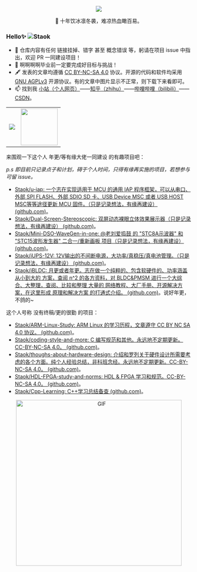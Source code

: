 <p align="center">
<img src="https://github-readme-stats.vercel.app/api?username=Staok&show_icons=true&hide_title=true&include_all_commits=true&locale=cn&theme=tokyonight" />
</p>

<p align="center"> 🌱 十年饮冰凛冬袭，难凉热血瞰百易。</p>

### Hello✨ <img src="https://komarev.com/ghpvc/?username=Staok&label=Visits" alt="Staok" />

- :hammer: 仓库内容有任何 链接挂掉、错字 甚至 概念错误 等，躬请在项目 issue 中指出，欢迎 PR 一同建设项目！
- :orange_book: 啊啊啊啊毕业前一定要完成好目标与挑战！
- 🖋 发表的文章均遵循 [CC BY-NC-SA 4.0](https://creativecommons.org/licenses/by-nc-sa/4.0/deed.zh) 协议。开源的代码和软件均采用 [GNU AGPLv3](http://www.gnu.org/licenses/agpl-3.0.html) 开源协议。有的文章中图片显示不正常，则下载下来看即可。
- 📫 找到我 [小站（个人网页）](https://staok.gitee.io/)——[知乎（zhihu）](https://www.zhihu.com/people/xuhaoyang)——[哔哩哔哩（bilibili）](https://space.bilibili.com/6767516)——[CSDN](https://blog.csdn.net/Staokgo)。

<p align="center" >
    <table border="0">
        <tr>
        <td> <img src="https://snakegithub.pages.dev/github-contribution-grid-snake.svg" /> </td>
        <td> <img src="https://github.githubassets.com/images/mona-loading-dark.gif" width="100px"/> </td>
        </tr>
    </table>
</p>

来围观一下这个人 年更/等有缘大佬一同建设 的有趣项目吧：

*p.s 即目前只记录点子和计划，碍于个人时间，只得有缘再实施的项目，若想参与可留 issue。*

- [Staok/u-iap: 一个志在实现适用于 MCU 的通用 IAP 程序框架，可以从串口、外部 SPI FLASH、外部 SDIO SD 卡、USB Device MSC 或者 USB HOST MSC等等途径更新 MCU 固件。（只是记录想法，有缘再建设） (github.com)](https://github.com/Staok/u-iap)。
- [Staok/Dual-Screen-Stereoscopic: 双屏动态裸眼立体效果展示器（只是记录想法，有缘再建设） (github.com)](https://github.com/Staok/Dual-Screen-Stereoscopic)。
- [Staok/Mini-DSO-WaveGen-in-one: @老刘爱捣鼓 的 "STC8A示波器" 和 "STC15波形发生器" 二合一/重新画板 项目（只是记录想法，有缘再建设） (github.com)](https://github.com/Staok/Mini-DSO-WaveGen-in-one)。
- [Staok/iUPS-12V: 12V输出的不间断电源，大功率/真稳压/真电池管理。（只是记录想法，有缘再建设） (github.com)](https://github.com/Staok/iUPS-12V)。
- [Staok/iBLDC: 月更或者年更。志在做一个纯粹的、包含软硬件的、功率涵盖从小到大的 方案，查阅 n^2 的各方资料，对 BLDC&PMSM 进行一个大综合、大整理，查阅、比较和整理 大量的 网络教程、大厂手册、开源解决方案，在这里形成 原理和解决方案 的打通式介绍。 (github.com)](https://github.com/Staok/iBLDC)。说好年更，不鸽的~

这个人号称 没有终稿/更的很勤 的项目：

- [Staok/ARM-Linux-Study: ARM Linux 的学习历程，文章遵守 CC BY NC SA 4.0 协议。 (github.com)](https://github.com/Staok/ARM-Linux-Study)。
- [Staok/coding-style-and-more: C 编写规范和其他。永远地不定期更新。CC-BY-NC-SA 4.0。 (github.com)](https://github.com/Staok/coding-style-and-more)。
- [Staok/thoughs-about-hardware-design: 介绍和罗列关于硬件设计所需要考虑的各个方面。纯个人经验总结，非科班念经。永远地不定期更新。CC-BY-NC-SA 4.0。 (github.com)](https://github.com/Staok/thoughs-about-hardware-design)。
- [Staok/HDL-FPGA-study-and-norms: HDL & FPGA 学习和规范。CC-BY-NC-SA 4.0。 (github.com)](https://github.com/Staok/HDL-FPGA-study-and-norms)。
- [Staok/Cpp-Learning: C++学习总结备查 (github.com)](https://github.com/Staok/Cpp-Learning)。

<p align="center" >
    <img  alt="GIF" src="https://github.com/abhisheknaiidu/abhisheknaiidu/blob/master/code.gif" width="450px" />
</p>